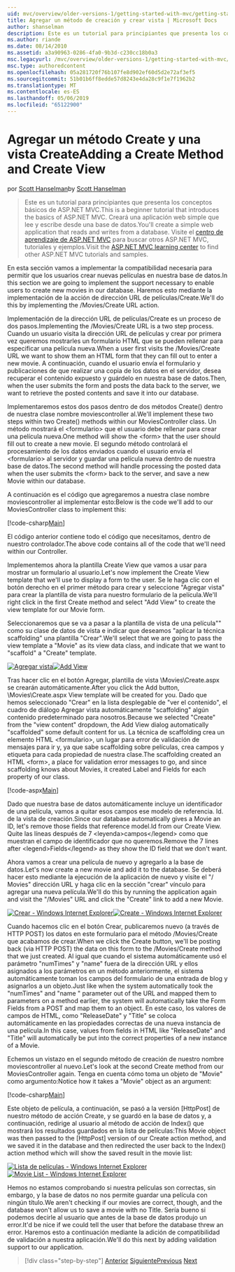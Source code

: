 ```yaml
---
uid: mvc/overview/older-versions-1/getting-started-with-mvc/getting-started-with-mvc-part6
title: Agregar un método de creación y crear vista | Microsoft Docs
author: shanselman
description: Este es un tutorial para principiantes que presenta los conceptos básicos de ASP.NET MVC. Cree una aplicación web simple que lee y escribe desde una base de datos.
ms.author: riande
ms.date: 08/14/2010
ms.assetid: a3a90963-0286-4fa0-9b3d-c230cc18b0a3
msc.legacyurl: /mvc/overview/older-versions-1/getting-started-with-mvc/getting-started-with-mvc-part6
msc.type: authoredcontent
ms.openlocfilehash: 05a281720f76b107fe8d902ef60d5d2e72af3ef5
ms.sourcegitcommit: 51b01b6ff8edde57d8243e4da28c9f1e7f1962b2
ms.translationtype: MT
ms.contentlocale: es-ES
ms.lasthandoff: 05/06/2019
ms.locfileid: "65122900"
---
```

# <a name="adding-a-create-method-and-create-view"></a><span data-ttu-id="9688d-104">Agregar un método Create y una vista Create</span><span class="sxs-lookup"><span data-stu-id="9688d-104">Adding a Create Method and Create View</span></span>

<span data-ttu-id="9688d-105">por [Scott Hanselman](https://github.com/shanselman)</span><span class="sxs-lookup"><span data-stu-id="9688d-105">by [Scott Hanselman](https://github.com/shanselman)</span></span>

> <span data-ttu-id="9688d-106">Este es un tutorial para principiantes que presenta los conceptos básicos de ASP.NET MVC.</span><span class="sxs-lookup"><span data-stu-id="9688d-106">This is a beginner tutorial that introduces the basics of ASP.NET MVC.</span></span> <span data-ttu-id="9688d-107">Creará una aplicación web simple que lee y escribe desde una base de datos.</span><span class="sxs-lookup"><span data-stu-id="9688d-107">You'll create a simple web application that reads and writes from a database.</span></span> <span data-ttu-id="9688d-108">Visite el [centro de aprendizaje de ASP.NET MVC](../../../index.md) para buscar otros ASP.NET MVC, tutoriales y ejemplos.</span><span class="sxs-lookup"><span data-stu-id="9688d-108">Visit the [ASP.NET MVC learning center](../../../index.md) to find other ASP.NET MVC tutorials and samples.</span></span>

<span data-ttu-id="9688d-109">En esta sección vamos a implementar la compatibilidad necesaria para permitir que los usuarios crear nuevas películas en nuestra base de datos.</span><span class="sxs-lookup"><span data-stu-id="9688d-109">In this section we are going to implement the support necessary to enable users to create new movies in our database.</span></span> <span data-ttu-id="9688d-110">Haremos esto mediante la implementación de la acción de dirección URL de películas/Create.</span><span class="sxs-lookup"><span data-stu-id="9688d-110">We'll do this by implementing the /Movies/Create URL action.</span></span>

<span data-ttu-id="9688d-111">Implementación de la dirección URL de películas/Create es un proceso de dos pasos.</span><span class="sxs-lookup"><span data-stu-id="9688d-111">Implementing the /Movies/Create URL is a two step process.</span></span> <span data-ttu-id="9688d-112">Cuando un usuario visita la dirección URL de películas y crear por primera vez queremos mostrarles un formulario HTML que se pueden rellenar para especificar una película nueva.</span><span class="sxs-lookup"><span data-stu-id="9688d-112">When a user first visits the /Movies/Create URL we want to show them an HTML form that they can fill out to enter a new movie.</span></span> <span data-ttu-id="9688d-113">A continuación, cuando el usuario envía el formulario y publicaciones de que realizar una copia de los datos en el servidor, desea recuperar el contenido expuesto y guárdelo en nuestra base de datos.</span><span class="sxs-lookup"><span data-stu-id="9688d-113">Then, when the user submits the form and posts the data back to the server, we want to retrieve the posted contents and save it into our database.</span></span>

<span data-ttu-id="9688d-114">Implementaremos estos dos pasos dentro de dos métodos Create() dentro de nuestra clase nombre moviescontroller al.</span><span class="sxs-lookup"><span data-stu-id="9688d-114">We'll implement these two steps within two Create() methods within our MoviesController class.</span></span> <span data-ttu-id="9688d-115">Un método mostrará el &lt;formulario&gt; que el usuario debe rellenar para crear una película nueva.</span><span class="sxs-lookup"><span data-stu-id="9688d-115">One method will show the &lt;form&gt; that the user should fill out to create a new movie.</span></span> <span data-ttu-id="9688d-116">El segundo método controlará el procesamiento de los datos enviados cuando el usuario envía el &lt;formulario&gt; al servidor y guardar una película nueva dentro de nuestra base de datos.</span><span class="sxs-lookup"><span data-stu-id="9688d-116">The second method will handle processing the posted data when the user submits the &lt;form&gt; back to the server, and save a new Movie within our database.</span></span>

<span data-ttu-id="9688d-117">A continuación es el código que agregaremos a nuestra clase nombre moviescontroller al implementar esto:</span><span class="sxs-lookup"><span data-stu-id="9688d-117">Below is the code we'll add to our MoviesController class to implement this:</span></span>

[!code-csharp[Main](getting-started-with-mvc-part6/samples/sample1.cs)]

<span data-ttu-id="9688d-118">El código anterior contiene todo el código que necesitamos, dentro de nuestro controlador.</span><span class="sxs-lookup"><span data-stu-id="9688d-118">The above code contains all of the code that we'll need within our Controller.</span></span>

<span data-ttu-id="9688d-119">Implementemos ahora la plantilla Create View que vamos a usar para mostrar un formulario al usuario.</span><span class="sxs-lookup"><span data-stu-id="9688d-119">Let's now implement the Create View template that we'll use to display a form to the user.</span></span> <span data-ttu-id="9688d-120">Se le haga clic con el botón derecho en el primer método para crear y seleccione "Agregar vista" para crear la plantilla de vista para nuestro formulario de la película.</span><span class="sxs-lookup"><span data-stu-id="9688d-120">We'll right click in the first Create method and select "Add View" to create the view template for our Movie form.</span></span>

<span data-ttu-id="9688d-121">Seleccionaremos que se va a pasar a la plantilla de vista de una película"" como su clase de datos de vista e indicar que deseamos "aplicar la técnica scaffolding" una plantilla "Crear".</span><span class="sxs-lookup"><span data-stu-id="9688d-121">We'll select that we are going to pass the view template a "Movie" as its view data class, and indicate that we want to "scaffold" a "Create" template.</span></span>

<span data-ttu-id="9688d-122">[![Agregar vista](getting-started-with-mvc-part6/_static/image2.png)](getting-started-with-mvc-part6/_static/image1.png)</span><span class="sxs-lookup"><span data-stu-id="9688d-122">[![Add View](getting-started-with-mvc-part6/_static/image2.png)](getting-started-with-mvc-part6/_static/image1.png)</span></span>

<span data-ttu-id="9688d-123">Tras hacer clic en el botón Agregar, plantilla de vista \Movies\Create.aspx se crearán automáticamente.</span><span class="sxs-lookup"><span data-stu-id="9688d-123">After you click the Add button, \Movies\Create.aspx View template will be created for you.</span></span> <span data-ttu-id="9688d-124">Dado que hemos seleccionado "Crear" en la lista desplegable de "ver el contenido", el cuadro de diálogo Agregar vista automáticamente "scaffolding" algún contenido predeterminado para nosotros.</span><span class="sxs-lookup"><span data-stu-id="9688d-124">Because we selected "Create" from the "view content" dropdown, the Add View dialog automatically "scaffolded" some default content for us.</span></span> <span data-ttu-id="9688d-125">La técnica de scaffolding crea un elemento HTML &lt;formulario&gt;, un lugar para error de validación de mensajes para ir y, ya que sabe scaffolding sobre películas, crea campos y etiqueta para cada propiedad de nuestra clase.</span><span class="sxs-lookup"><span data-stu-id="9688d-125">The scaffolding created an HTML &lt;form&gt;, a place for validation error messages to go, and since scaffolding knows about Movies, it created Label and Fields for each property of our class.</span></span>

[!code-aspx[Main](getting-started-with-mvc-part6/samples/sample2.aspx)]

<span data-ttu-id="9688d-126">Dado que nuestra base de datos automáticamente incluye un identificador de una película, vamos a quitar esos campos ese modelo de referencia. Id. de la vista de creación.</span><span class="sxs-lookup"><span data-stu-id="9688d-126">Since our database automatically gives a Movie an ID, let's remove those fields that reference model.Id from our Create View.</span></span> <span data-ttu-id="9688d-127">Quite las líneas después de 7 &lt;leyenda&gt;campos&lt;/legend&gt; como que muestran el campo de identificador que no queremos.</span><span class="sxs-lookup"><span data-stu-id="9688d-127">Remove the 7 lines after &lt;legend&gt;Fields&lt;/legend&gt; as they show the ID field that we don't want.</span></span>

<span data-ttu-id="9688d-128">Ahora vamos a crear una película de nuevo y agregarlo a la base de datos.</span><span class="sxs-lookup"><span data-stu-id="9688d-128">Let's now create a new movie and add it to the database.</span></span> <span data-ttu-id="9688d-129">Se deberá hacer esto mediante la ejecución de la aplicación de nuevo y visite el "/ Movies" dirección URL y haga clic en la sección "crear" vínculo para agregar una nueva película.</span><span class="sxs-lookup"><span data-stu-id="9688d-129">We'll do this by running the application again and visit the "/Movies" URL and click the "Create" link to add a new Movie.</span></span>

<span data-ttu-id="9688d-130">[![Crear - Windows Internet Explorer](getting-started-with-mvc-part6/_static/image4.png)](getting-started-with-mvc-part6/_static/image3.png)</span><span class="sxs-lookup"><span data-stu-id="9688d-130">[![Create - Windows Internet Explorer](getting-started-with-mvc-part6/_static/image4.png)](getting-started-with-mvc-part6/_static/image3.png)</span></span>

<span data-ttu-id="9688d-131">Cuando hacemos clic en el botón Crear, publicaremos nuevo (a través de HTTP POST) los datos en este formulario para el método /Movies/Create que acabamos de crear.</span><span class="sxs-lookup"><span data-stu-id="9688d-131">When we click the Create button, we'll be posting back (via HTTP POST) the data on this form to the /Movies/Create method that we just created.</span></span> <span data-ttu-id="9688d-132">Al igual que cuando el sistema automáticamente usó el parámetro "numTimes" y "name" fuera de la dirección URL y ellos asignados a los parámetros en un método anteriormente, el sistema automáticamente toman los campos del formulario de una entrada de blog y asignarlos a un objeto.</span><span class="sxs-lookup"><span data-stu-id="9688d-132">Just like when the system automatically took the "numTimes" and "name " parameter out of the URL and mapped them to parameters on a method earlier, the system will automatically take the Form Fields from a POST and map them to an object.</span></span> <span data-ttu-id="9688d-133">En este caso, los valores de campos de HTML, como "ReleaseDate" y "Title" se coloca automáticamente en las propiedades correctas de una nueva instancia de una película.</span><span class="sxs-lookup"><span data-stu-id="9688d-133">In this case, values from fields in HTML like "ReleaseDate" and "Title" will automatically be put into the correct properties of a new instance of a Movie.</span></span>

<span data-ttu-id="9688d-134">Echemos un vistazo en el segundo método de creación de nuestro nombre moviescontroller al nuevo.</span><span class="sxs-lookup"><span data-stu-id="9688d-134">Let's look at the second Create method from our MoviesController again.</span></span> <span data-ttu-id="9688d-135">Tenga en cuenta cómo toma un objeto de "Movie" como argumento:</span><span class="sxs-lookup"><span data-stu-id="9688d-135">Notice how it takes a "Movie" object as an argument:</span></span>

[!code-csharp[Main](getting-started-with-mvc-part6/samples/sample3.cs)]

<span data-ttu-id="9688d-136">Este objeto de película, a continuación, se pasó a la versión [HttpPost] de nuestro método de acción Create, y se guardó en la base de datos y, a continuación, redirige al usuario al método de acción de Index() que mostrará los resultados guardados en la lista de películas:</span><span class="sxs-lookup"><span data-stu-id="9688d-136">This Movie object was then passed to the [HttpPost] version of our Create action method, and we saved it in the database and then redirected the user back to the Index() action method which will show the saved result in the movie list:</span></span>

<span data-ttu-id="9688d-137">[![Lista de películas - Windows Internet Explorer](getting-started-with-mvc-part6/_static/image6.png)](getting-started-with-mvc-part6/_static/image5.png)</span><span class="sxs-lookup"><span data-stu-id="9688d-137">[![Movie List - Windows Internet Explorer](getting-started-with-mvc-part6/_static/image6.png)](getting-started-with-mvc-part6/_static/image5.png)</span></span>

<span data-ttu-id="9688d-138">Hemos no estamos comprobando si nuestra películas son correctas, sin embargo, y la base de datos no nos permite guardar una película con ningún título.</span><span class="sxs-lookup"><span data-stu-id="9688d-138">We aren't checking if our movies are correct, though, and the database won't allow us to save a movie with no Title.</span></span> <span data-ttu-id="9688d-139">Sería bueno si podemos decirle al usuario que antes de la base de datos produjo un error.</span><span class="sxs-lookup"><span data-stu-id="9688d-139">It'd be nice if we could tell the user that before the database threw an error.</span></span> <span data-ttu-id="9688d-140">Haremos esto a continuación mediante la adición de compatibilidad de validación a nuestra aplicación.</span><span class="sxs-lookup"><span data-stu-id="9688d-140">We'll do this next by adding validation support to our application.</span></span>

> [!div class="step-by-step"]
> <span data-ttu-id="9688d-141">[Anterior](getting-started-with-mvc-part5.md)
> [Siguiente](getting-started-with-mvc-part7.md)</span><span class="sxs-lookup"><span data-stu-id="9688d-141">[Previous](getting-started-with-mvc-part5.md)
[Next](getting-started-with-mvc-part7.md)</span></span>

